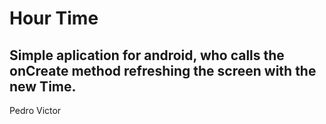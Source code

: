 Hour Time
=========

Simple aplication for android, who calls the onCreate method refreshing the screen with the new Time.
-----------------------------------------------------------------------------------------------------


Pedro Victor